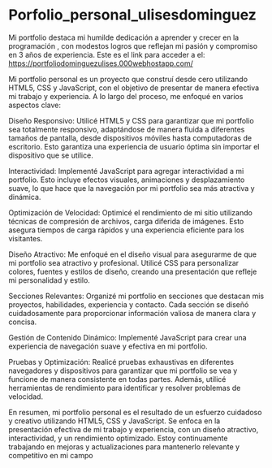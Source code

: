 # Porfolio_personal_ulisesdominguez
Mi portfolio destaca mi humilde dedicación a aprender y crecer en la programación , con modestos logros que reflejan mi pasión y compromiso en 3 años de experiencia.
Este es el link para acceder a el: https://portfoliodominguezulises.000webhostapp.com/

Mi portfolio personal es un proyecto que construí desde cero utilizando HTML5, CSS y JavaScript, con el objetivo de presentar de manera efectiva mi trabajo y experiencia. A lo largo del proceso, me enfoqué en varios aspectos clave:

Diseño Responsivo: Utilicé HTML5 y CSS para garantizar que mi portfolio sea totalmente responsivo, adaptándose de manera fluida a diferentes tamaños de pantalla, desde dispositivos móviles hasta computadoras de escritorio. Esto garantiza una experiencia de usuario óptima sin importar el dispositivo que se utilice.

Interactividad: Implementé JavaScript para agregar interactividad a mi portfolio. Esto incluye efectos visuales, animaciones y desplazamiento suave, lo que hace que la navegación por mi portfolio sea más atractiva y dinámica.

Optimización de Velocidad: Optimicé el rendimiento de mi sitio utilizando técnicas de compresión de archivos, carga diferida de imágenes. Esto asegura tiempos de carga rápidos y una experiencia eficiente para los visitantes.

Diseño Atractivo: Me enfoqué en el diseño visual para asegurarme de que mi portfolio sea atractivo y profesional. Utilicé CSS para personalizar colores, fuentes y estilos de diseño, creando una presentación que refleje mi personalidad y estilo.

Secciones Relevantes: Organizé mi portfolio en secciones que destacan mis proyectos, habilidades, experiencia y contacto. Cada sección se diseñó cuidadosamente para proporcionar información valiosa de manera clara y concisa.

Gestión de Contenido Dinámico: Implementé JavaScript para crear una experiencia de navegación suave y efectiva en mi portfolio. 

Pruebas y Optimización: Realicé pruebas exhaustivas en diferentes navegadores y dispositivos para garantizar que mi portfolio se vea y funcione de manera consistente en todas partes. Además, utilicé herramientas de rendimiento para identificar y resolver problemas de velocidad.

En resumen, mi portfolio personal es el resultado de un esfuerzo cuidadoso y creativo utilizando HTML5, CSS y JavaScript. Se enfoca en la presentación efectiva de mi trabajo y experiencia, con un diseño atractivo, interactividad, y un rendimiento optimizado. Estoy continuamente trabajando en mejoras y actualizaciones para mantenerlo relevante y competitivo en mi campo
